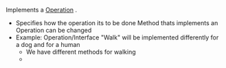 Implements a [Operation](Operation.md) .
- Specifies how the operation its to be done
Method thats implements an Operation can be changed
- Example: Operation/Interface "Walk" will be implemented differently for a dog and for a human
	- We have different methods for walking
	- 